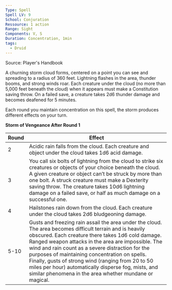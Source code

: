 ```yaml
---
Type: Spell
Spell LV: 9
School: Conjuration
Ressource: 1 action
Range: Sight
Components: V, S
Duration: Concentration, 1min
tags:
  - Druid
---
```

Source: Player's Handbook

A churning storm cloud forms, centered on a point you can see and spreading to a radius of 360 feet. Lightning flashes in the area, thunder booms, and strong winds roar. Each creature under the cloud (no more than 5,000 feet beneath the cloud) when it appears must make a Constitution saving throw. On a failed save, a creature takes 2d6 thunder damage and becomes deafened for 5 minutes.

Each round you maintain concentration on this spell, the storm produces different effects on your turn.

**Storm of Vengeance After Round 1**

|Round|Effect|
|---|---|
|2|Acidic rain falls from the cloud. Each creature and object under the cloud takes 1d6 acid damage.|
|3|You call six bolts of lightning from the cloud to strike six creatures or objects of your choice beneath the cloud. A given creature or object can’t be struck by more than one bolt. A struck creature must make a Dexterity saving throw. The creature takes 10d6 lightning damage on a failed save, or half as much damage on a successful one.|
|4|Hailstones rain down from the cloud. Each creature under the cloud takes 2d6 bludgeoning damage.|
|5-10|Gusts and freezing rain assail the area under the cloud. The area becomes difficult terrain and is heavily obscured. Each creature there takes 1d6 cold damage. Ranged weapon attacks in the area are impossible. The wind and rain count as a severe distraction for the purposes of maintaining concentration on spells. Finally, gusts of strong wind (ranging from 20 to 50 miles per hour) automatically disperse fog, mists, and similar phenomena in the area whether mundane or magical.|